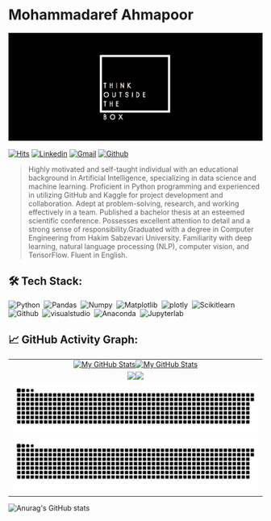 # Mohammadaref Ahmapoor
[![](./file/header.png)](#)

[![Hits](https://hits.seeyoufarm.com/api/count/incr/badge.svg?url=https%3A%2F%2Fgithub.com%2FArefahmadpoor&count_bg=%234FDD62&title_bg=%23373434&icon=&icon_color=%23FFFFFF&title=Profile+views+&edge_flat=false)](https://hits.seeyoufarm.com)
[![Linkedin](https://img.shields.io/badge/-LinkedIn-blue?style=flat&logo=Linkedin&logoColor=white)]( https://www.linkedin.com/in/mohammadaref-ahmadpoor-8b789b230/)
[![Gmail](https://img.shields.io/badge/-Gmail-c14438?style=flat&logo=Gmail&logoColor=white)](mailto:mohammadarefahmadpoor@gmail.com)
[![Github](https://img.shields.io/github/followers/Arefahmadpoor?label=Follow&style=social)](https://github.com/Arefahmadpoor)

> Highly motivated and self-taught individual with an educational background in Artificial Intelligence, specializing in data science and machine learning. Proficient in Python programming and experienced in utilizing GitHub and Kaggle for project development and collaboration. Adept at problem-solving, research, and working effectively in a team. Published a bachelor thesis at an esteemed scientific conference. Possesses excellent attention to detail and a strong sense of responsibility.Graduated with a degree in Computer Engineering from Hakim Sabzevari University. Familiarity with deep learning, natural language processing (NLP), computer vision, and TensorFlow. Fluent in English.


## 🛠️ Tech Stack:
![Python](https://img.shields.io/badge/-Python-555?style=flat&logo=python)&nbsp;
![Pandas](https://img.shields.io/badge/-Pandas-555?style=flat&logo=Pandas)&nbsp;
![Numpy](https://img.shields.io/badge/-Numpy-555?style=flat&logo=numpy)&nbsp;
![Matplotlib](https://img.shields.io/badge/-Matplotlib-555?style=flat&)&nbsp;
![plotly](https://img.shields.io/badge/-plotly-555?style=flat&logo=plotly)&nbsp;
![Scikitlearn](https://img.shields.io/badge/-Scikitlearn-555?style=flat&logo=Scikitlearn)&nbsp;
![Github](https://img.shields.io/badge/-Github-555?style=flat&logo=GitHub)&nbsp;
![visualstudio](https://img.shields.io/badge/-visualstudio-555?style=flat&logo=visualstudio)&nbsp;
![Anaconda](https://img.shields.io/badge/-Anaconda-555?style=flat&logo=Anaconda)&nbsp;
![Jupyterlab](https://img.shields.io/badge/-JupyterLab-555?style=flat&logo=Jupyter)&nbsp;


## 📈 GitHub Activity Graph:

<table>
    <tr>
        <td align="center"><a href="https://github.com/Arefahmadpoor#-light-mode-only"><img src="https://github-readme-stats.vercel.app/api?username=Arefahmadpoor&show_icons=true&theme=default&include_all_commits=true#gh-light-mode-only" alt="My GitHub Stats"/></a><a href="https://github.com/Arefahmadpoor-dark-mode-only"><img src="https://github-readme-stats.vercel.app/api?username=Arefahmadpoor&show_icons=true&theme=tokyonight&include_all_commits=true#gh-dark-mode-only" alt="My GitHub Stats"/></a></td>
    <tr>
        <td align="center"><a href="https://github.com/MahdiyarGHD#gh-light-mode-only"><img src="https://github-readme-streak-stats.herokuapp.com/?user=MahdiyarGHD&theme=default"/></a><a href="https://github.com/MahdiyarGHD#gh-dark-mode-only"><img src="https://github-readme-streak-stats.herokuapp.com/?user=MahdiyarGHD&theme=tokyonight"/></a></td>
    </tr>
    <tr>
        <td colspan="2" align="center"><a href="https://github.com/MahdiyarGHD#gh-light-mode-only"><img src="https://raw.githubusercontent.com/MahdiyarGHD/MahdiyarGHD/output/github-contribution-grid-snake-default.svg#gh-light-mode-only" alt="My GitHub Stats"/></a><a href="https://github.com/MahdiyarGHD#gh-dark-mode-only"><img src="https://raw.githubusercontent.com/MahdiyarGHD/MahdiyarGHD/output/github-contribution-grid-snake-dark.svg#gh-dark-mode-only" alt="My GitHub Stats"/></a></td>
    </tr>
</table> 

![Anurag's GitHub stats](https://github-readme-stats.vercel.app/api?username=anuraghazra&show_icons=true&theme=radical)
